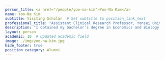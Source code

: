 ```yaml
---
person_title: <a href="/people/yoo-na-kim">Yoo-Na Kim</a>
name: Yoo-Na Kim
subtitle: Visiting Scholar  # Set subtitle to position_link_text
professional_title: "Assistant Clinical Research Professor, Yonsei University College of Medicine (2023-2024)"
description: "I obtained my bachelor’s degree in Economics and Biology from Columbia University in 2011. Following that, I pursued Medicine at Yonsei University College of Medicine, where I completed my internship and residency in Obstetrics and Gynecology at Yonsei University’s Severance Hospital in South Korea.After completing my residency, I worked as a biomedical analyst in 2020 at UCL/EUTOPS, focusing on epigenetics research using microarray data from various types of gynecological cancer samples, including cervical swabs, buccal swabs, and whole blood. Subsequently, I returned to my clinical role as a fellow in Gynecologic Oncology at Severance Hospital. During my fellowship, I actively participated in running clinical trials and analyzing genomic and transcriptomic data from gynecological cancer samples, including circulating tumor DNA samples."
layout: person
academic: 10  # Updated academic field
image: ./img/yoo-na-kim.jpg
hide_footer: true
position_category: Alumni
---
```

